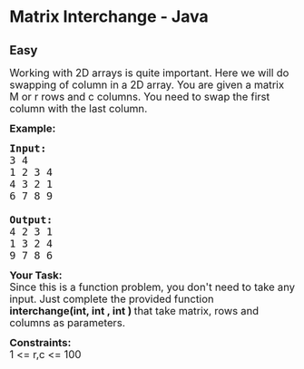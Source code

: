 # Matrix Interchange - Java
## Easy 
<div class="problem-statement">
                <p></p><p><span style="font-size:18px">Working with 2D arrays is quite important. Here we will do swapping of column in a 2D array. You are given a matrix M or r rows and c columns. You need to swap the first column with the last column.</span></p>

<p><strong><span style="font-size:18px">Example:</span></strong></p>

<pre><span style="font-size:18px"><strong>Input:</strong>
3 4
1 2 3 4
4 3 2 1
6 7 8 9

<strong>Output:</strong>
4 2 3 1
1 3 2 4
9 7 8 6</span></pre>

<p><span style="font-size:18px"><strong>Your Task:</strong><br>
Since this is a function problem, you don't need to take any input. Just complete the provided function <strong>interchange(int, int , int ) </strong>that take matrix, rows and columns as parameters.</span></p>

<p><span style="font-size:18px"><strong>Constraints:</strong><br>
1 &lt;= r,c &lt;= 100</span></p>
 <p></p>
            </div>
